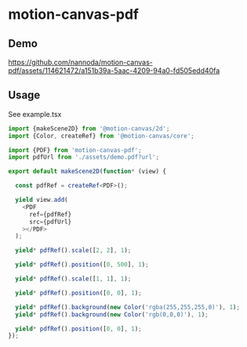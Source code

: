 # motion-canvas-pdf

## Demo



https://github.com/nannoda/motion-canvas-pdf/assets/114621472/a151b39a-5aac-4209-94a0-fd505edd40fa



## Usage

See example.tsx

```typescript jsx
import {makeScene2D} from '@motion-canvas/2d';
import {Color, createRef} from '@motion-canvas/core';

import {PDF} from 'motion-canvas-pdf';
import pdfUrl from './assets/demo.pdf?url';

export default makeScene2D(function* (view) {

  const pdfRef = createRef<PDF>();

  yield view.add(
    <PDF
      ref={pdfRef}
      src={pdfUrl}
    ></PDF>
  );

  yield* pdfRef().scale([2, 2], 1);

  yield* pdfRef().position([0, 500], 1);

  yield* pdfRef().scale([1, 1], 1);

  yield* pdfRef().position([0, 0], 1);

  yield* pdfRef().background(new Color('rgba(255,255,255,0)'), 1);
  yield* pdfRef().background(new Color('rgb(0,0,0)'), 1);

  yield* pdfRef().position([0, 0], 1);
});
```
